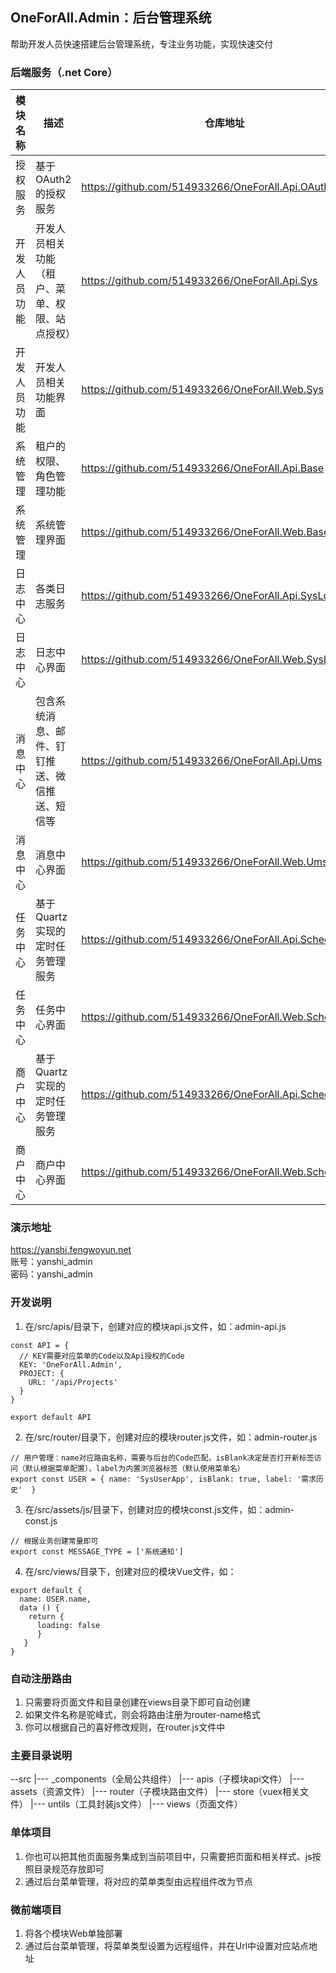 ## **OneForAll.Admin：后台管理系统**
帮助开发人员快速搭建后台管理系统，专注业务功能，实现快速交付<br/>

### 后端服务（.net Core）

| 模块名称 | 描述 | 仓库地址 |
| ------- | ------- | ------- |
| 授权服务 | 基于OAuth2的授权服务 | https://github.com/514933266/OneForAll.Api.OAuth |
| 开发人员功能 | 开发人员相关功能（租户、菜单、权限、站点授权） | https://github.com/514933266/OneForAll.Api.Sys |
| 开发人员功能 | 开发人员相关功能界面 | https://github.com/514933266/OneForAll.Web.Sys |
| 系统管理 | 租户的权限、角色管理功能 | https://github.com/514933266/OneForAll.Api.Base |
| 系统管理 | 系统管理界面 | https://github.com/514933266/OneForAll.Web.Base |
| 日志中心 | 各类日志服务 | https://github.com/514933266/OneForAll.Api.SysLog |
| 日志中心 | 日志中心界面 | https://github.com/514933266/OneForAll.Web.SysLog |
| 消息中心 | 包含系统消息、邮件、钉钉推送、微信推送、短信等 | https://github.com/514933266/OneForAll.Api.Ums |
| 消息中心 | 消息中心界面 | https://github.com/514933266/OneForAll.Web.Ums |
| 任务中心 | 基于Quartz实现的定时任务管理服务 | https://github.com/514933266/OneForAll.Api.ScheduleJob |
| 任务中心 | 任务中心界面 | https://github.com/514933266/OneForAll.Web.ScheduleJob |
| 商户中心 | 基于Quartz实现的定时任务管理服务 | https://github.com/514933266/OneForAll.Api.ScheduleJob |
| 商户中心 | 商户中心界面 | https://github.com/514933266/OneForAll.Web.ScheduleJob |

### 演示地址
https://yanshi.fengwoyun.net<br/>
账号：yanshi_admin<br/>
密码：yanshi_admin<br/>

### 开发说明
1. 在/src/apis/目录下，创建对应的模块api.js文件，如：admin-api.js
```
const API = {
  // KEY需要对应菜单的Code以及Api授权的Code
  KEY: 'OneForAll.Admin',
  PROJECT: {
    URL: '/api/Projects'
  }
}

export default API

```
2. 在/src/router/目录下，创建对应的模块router.js文件，如：admin-router.js
```
// 用户管理：name对应路由名称，需要与后台的Code匹配，isBlank决定是否打开新标签访问（默认根据菜单配置），label为内置浏览器标签（默认使用菜单名）
export const USER = { name: 'SysUserApp', isBlank: true, label: '需求历史'  }
```
3. 在/src/assets/js/目录下，创建对应的模块const.js文件，如：admin-const.js
```
// 根据业务创建常量即可
export const MESSAGE_TYPE = ['系统通知']
```
4. 在/src/views/目录下，创建对应的模块Vue文件，如：
```
export default {
  name: USER.name,
  data () {
    return {
      loading: false
      }
   }
}
```

### 自动注册路由
1. 只需要将页面文件和目录创建在views目录下即可自动创建
2. 如果文件名称是驼峰式，则会将路由注册为router-name格式
3. 你可以根据自己的喜好修改规则，在router.js文件中

### 主要目录说明
--src
|--- _components（全局公共组件）
|--- apis（子模块api文件）
|--- assets（资源文件）
|--- router（子模块路由文件）
|--- store（vuex相关文件）
|--- untils（工具封装js文件）
|--- views（页面文件）

### 单体项目
1. 你也可以把其他页面服务集成到当前项目中，只需要把页面和相关样式、js按照目录规范存放即可
2. 通过后台菜单管理，将对应的菜单类型由远程组件改为节点

### 微前端项目
1. 将各个模块Web单独部署
2. 通过后台菜单管理，将菜单类型设置为远程组件，并在Url中设置对应站点地址

